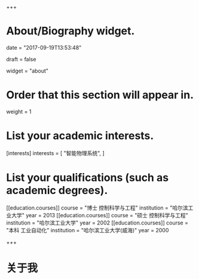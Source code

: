 +++
# About/Biography widget.

date = "2017-09-19T13:53:48"

draft = false

widget = "about"


# Order that this section will appear in.
weight = 1

# List your academic interests.
[interests]
  interests = [
    "智能物理系统",
  ]

# List your qualifications (such as academic degrees).
[[education.courses]]
  course = "博士 控制科学与工程"
  institution = "哈尔滨工业大学"
  year = 2013
[[education.courses]]
  course = "硕士 控制科学与工程"
  institution = "哈尔滨工业大学"
  year = 2002
[[education.courses]]
  course = "本科 工业自动化"
  institution = "哈尔滨工业大学(威海)"
  year = 2000
 
+++

# 关于我


